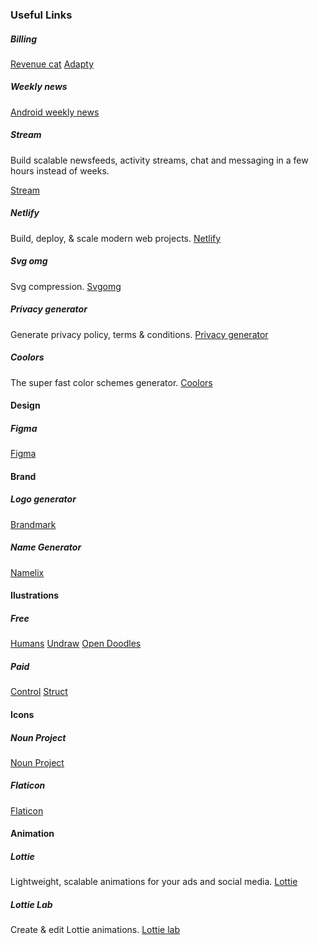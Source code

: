 
### Useful Links

##### Billing
[Revenue cat](https://www.revenuecat.com/)
[Adapty](https://adapty.io/)

##### Weekly news 
[Android weekly news](https://androidweekly.net/)

##### Stream
Build scalable newsfeeds, activity streams, chat and messaging in a few hours instead of weeks.

[Stream](https://github.com/GetStream)

##### Netlify
Build, deploy,  & scale modern web projects.
[Netlify](https://www.netlify.com/)

##### Svg omg
Svg compression.
[Svgomg](https://jakearchibald.github.io/svgomg/)

##### Privacy generator
Generate privacy policy,  terms & conditions.
[Privacy generator](https://app-privacy-policy-generator.firebaseapp.com)

##### Coolors
The super fast color schemes generator.
[Coolors](https://coolors.co/)

#### Design
##### Figma
[Figma](https://www.figma.com/login)

#### Brand
##### Logo generator
[Brandmark](https://app.brandmark.io/v3/)

##### Name Generator
[Namelix](https://namelix.com/)
#### Ilustrations
##### Free
[Humans](https://www.humaaans.com/)
[Undraw](https://undraw.co/)
[Open Doodles](https://generator.opendoodles.com/)

##### Paid
[Control](https://control.rocks/)
[Struct](https://struct.rocks/)
#### Icons

##### Noun Project
[Noun Project](https://thenounproject.com/)

##### Flaticon
[Flaticon](https://www.flaticon.com/)

#### Animation

##### Lottie
Lightweight, scalable animations for your ads and social media.
[Lottie](https://lottiefiles.com/)

##### Lottie Lab
Create & edit  Lottie animations.
[Lottie lab](https://lottielab.io/)

